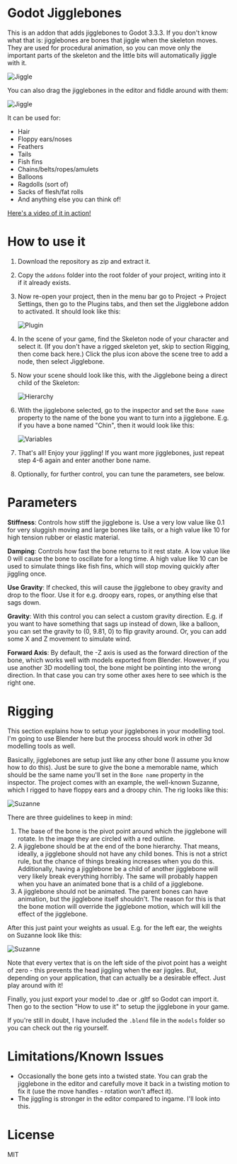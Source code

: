 # Godot Jigglebones

This is an addon that adds jigglebones to Godot 3.3.3. If you don't know what that is: jigglebones are bones that jiggle when the skeleton moves. They are used for procedural animation, so you can move only the important parts of the skeleton and the little bits will automatically jiggle with it.

![Jiggle](images/jiggle.gif)

You can also drag the jigglebones in the editor and fiddle around with them:

![Jiggle](images/jiggle_move.gif)

It can be used for:

- Hair
- Floppy ears/noses
- Feathers
- Tails
- Fish fins
- Chains/belts/ropes/amulets
- Balloons
- Ragdolls (sort of)
- Sacks of flesh/fat rolls
- And anything else you can think of!

[Here's a video of it in action!](https://youtu.be/hJtRCyUwJLY)

# How to use it

1. Download the repository as zip and extract it.
2. Copy the `addons` folder into the root folder of your project, writing into it if it already exists.
3. Now re-open your project, then in the menu bar go to Project → Project Settings, then go to the Plugins tabs, and then set the Jigglebone addon to activated. It should look like this:

    ![Plugin](images/plugin.png)

4. In the scene of your game, find the Skeleton node of your character and select it. (If you don't have a rigged skeleton yet, skip to section Rigging, then come back here.) Click the plus icon above the scene tree to add a node, then select Jigglebone.
5. Now your scene should look like this, with the Jigglebone being a direct child of the Skeleton:

    ![Hierarchy](images/hierarchy.png)

6. With the jigglebone selected, go to the inspector and set the `Bone name` property to the name of the bone you want to turn into a jigglebone. E.g. if you have a bone named "Chin", then it would look like this:

    ![Variables](images/variables.png)

7. That's all! Enjoy your jiggling! If you want more jigglebones, just repeat step 4-6 again and enter another bone name.

8. Optionally, for further control, you can tune the parameters, see below.

# Parameters

**Stiffness**: Controls how stiff the jigglebone is. Use a very low value like 0.1 for very sluggish moving and large bones like tails, or a high value like 10 for high tension rubber or elastic material.

**Damping**: Controls how fast the bone returns to it rest state. A low value like 0 will cause the bone to oscillate for a long time. A high value like 10 can be used to simulate things like fish fins, which will stop moving quickly after jiggling once.

**Use Gravity**: If checked, this will cause the jigglebone to obey gravity and drop to the floor. Use it for e.g. droopy ears, ropes, or anything else that sags down.

**Gravity**: With this control you can select a custom gravity direction. E.g. if you want to have something that sags up instead of down, like a balloon, you can set the gravity to (0, 9.81, 0) to flip gravity around. Or, you can add some X and Z movement to simulate wind.

**Forward Axis**: By default, the -Z axis is used as the forward direction of the bone, which works well with models exported from Blender. However, if you use another 3D modelling tool, the bone might be pointing into the wrong direction. In that case you can try some other axes here to see which is the right one.

# Rigging

This section explains how to setup your jigglebones in your modelling tool. I'm going to use Blender here but the process should work in other 3d modelling tools as well.

Basically, jigglebones are setup just like any other bone (I assume you know how to do this). Just be sure to give the bone a memorable name, which should be the same name you'll set in the `Bone name` property in the inspector. The project comes with an example, the well-known Suzanne, which I rigged to have floppy ears and a droopy chin. The rig looks like this:

![Suzanne](images/rig_bones.png)

There are three guidelines to keep in mind:

1. The base of the bone is the pivot point around which the jigglebone will rotate. In the image they are circled with a red outline.
2. A jigglebone should be at the end of the bone hierarchy. That means, ideally, a jigglebone should not have any child bones. This is not a strict rule, but the chance of things breaking increases when you do this. Additionally, having a jigglebone be a child of another jigglebone will very likely break everything horribly. The same will probably happen when you have an animated bone that is a child of a jigglebone.
3. A jigglebone should not be animated. The parent bones can have animation, but the jigglebone itself shouldn't. The reason for this is that the bone motion will override the jigglebone motion, which will kill the effect of the jigglebone.

After this just paint your weights as usual. E.g. for the left ear, the weights on Suzanne look like this:

![Suzanne](images/rig_weight.png)

Note that every vertex that is on the left side of the pivot point has a weight of zero - this prevents the head jiggling when the ear jiggles. But, depending on your application, that can actually be a desirable effect. Just play around with it!

Finally, you just export your model to .dae or .gltf so Godot can import it. Then go to the section "How to use it" to setup the jigglebone in your game.

If you're still in doubt, I have included the `.blend` file in the `models` folder so you can check out the rig yourself.

# Limitations/Known Issues

- Occasionally the bone gets into a twisted state. You can grab the jigglebone in the editor and carefully move it back in a twisting motion to fix it (use the move handles - rotation won't affect it).
- The jiggling is stronger in the editor compared to ingame. I'll look into this.

# License
MIT
